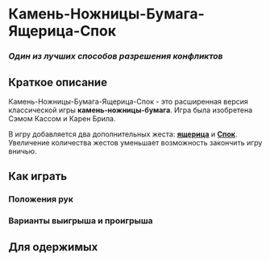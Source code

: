 # Камень-Ножницы-Бумага-Ящерица-Спок
###  *Один из лучших способов разрешения конфликтов*

 ## **Краткое описание** 
 Камень-Ножницы-Бумага-Ящерица-Спок - это расширенная версия классической игры __камень-ножницы-бумага__. Игра была изобретена Сэмом Кассом и Карен Брила. 
 
 В игру добавляется два дополнительных жеста: __[ящерица](https://en.wikipedia.org/wiki/Lizard "Ящерицы. ссылка на Wiki")__ и __[Спок](https://en.wikipedia.org/wiki/Spock "Спок. ссылка на Wiki")__. Увеличение количества жестов уменьшает возможность закончить игру вничью. 

 ## **Как играть**

 ###  **Положения рук**

 ### **Варианты выигрыша и проигрыша**

  ## **Для одержимых**